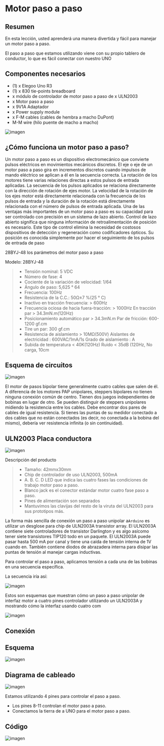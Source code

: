 # Motor paso a paso

## Resumen

En esta lección, usted aprenderá una manera divertida y fácil para manejar un motor paso a paso.

El paso a paso que estamos utilizando viene con su propio tablero de conductor, lo que es fácil conectar con nuestro UNO

## Componentes necesarios

- (1) x Elegoo Uno R3
- (1) x 830 tie-points breadboard
- x módulo de controlador de motor paso a paso de x ULN2003
- x Motor paso a paso
- x 9V1A Adaptador
- x Power supply module
- x F-M cables (cables de hembra a macho DuPont)
- M-M wire (hilo puente de macho a macho)

![imagen](media/image155.jpeg)

## ¿Cómo funciona un motor paso a paso?

Un motor paso a paso es un dispositivo electromecánico que convierte pulsos eléctricos en movimientos mecánicos discretos. El eje o eje de un motor paso a paso gira en incrementos discretos cuando impulsos de mando eléctrico se aplican a él en la secuencia correcta. La rotación de los motores tiene varias relaciones directas a estos pulsos de entrada aplicadas. La secuencia de los pulsos aplicados se relaciona directamente con la dirección de rotación de ejes motor. La velocidad de la rotación de los ejes motor está directamente relacionada con la frecuencia de los pulsos de entrada y la duración de la rotación está directamente relacionada con el número de pulsos de entrada aplicada. Una de las ventajas más importantes de un motor paso a paso es su capacidad para ser controlado con precisión en un sistema de lazo abierto. Control de lazo abierto significa que ninguna información de retroalimentación de posición es necesario. Este tipo de control elimina la necesidad de costosos dispositivos de detección y regeneración como codificadores ópticos. Su posición es conocida simplemente por hacer el seguimiento de los pulsos de entrada de paso

28BYJ-48 los parámetros del motor paso a paso

Modelo: 28BYJ-48

> * Tensión nominal: 5 VDC
> * Número de fase: 4
> * Cociente de la variación de velocidad: 1/64
> * Ángulo de paso: 5,625 ° 64
> * Frecuencia: 100Hz
> * Resistencia de la C.C.: 50Ω±7 %(25 ° C)
> * Inactivo en tracción frecuencia: > 600Hz
> * Frecuencia ociosa de hacia fuera-tracción: > 1000Hz En tracción par > 34.3mN.m(120Hz)
> * Posicionamiento automático par > 34.3mN.m Par de fricción: 600-1200 gf.cm
> * Tire un par: 300 gf.cm
> * Resistencia de aislamiento > 10MΩ(500V) Aislantes de electricidad : 600VAC/1mA/1s Grado de aislamiento : A
> * Subida de temperatura < 40K(120Hz) Ruido < 35dB (120Hz, No carga, 10cm

## Esquema de circuitos

![imagen](media/image156.jpeg)

El motor de pasos bipolar tiene generalmente cuatro cables que salen de él. A diferencia de los motores PAP unipolares, steppers bipolares no tienen ninguna conexión común de centro. Tienen dos juegos independientes de bobinas en lugar de otro. Se pueden distinguir de steppers unipolares midiendo la resistencia entre los cables. Debe encontrar dos pares de cables de igual resistencia. Si tienes las puntas de su medidor conectado a dos cables que no están conectados (es decir, no conectada a la bobina del mismo), debería ver resistencia infinita (o sin continuidad).
## ULN2003 Placa conductora

![imagen](media/image157.jpeg)

Descripción del producto

> * Tamaño: 42mmx30mm
> * Chip de controlador de uso ULN2003, 500mA
> * A. B. C. D LED que indica las cuatro fases las condiciones de trabajo motor paso a paso.
> * Blanco jack es el conector estándar motor cuatro fase paso a paso.
> * Pines de alimentación son separados
> * Mantuvimos las clavijas del resto de la viruta del ULN2003 para sus prototipos más.

La forma más sencilla de conexión un paso a paso unipolar a``Arduino`` es utilizar un desglose para chip de ULN2003A transistor array. El ULN2003A contiene siete controladores de transistor Darlington y es algo asícomo tener siete transistores TIP120 todo en un paquete. El ULN2003A puede pasar hasta 500 mA por canal y tiene una caída de tensión interna de 1V cuando en. También contiene diodos de abrazadera interna para disipar las puntas de tensión al manejar cargas inductivas.

Para controlar el paso a paso, aplicamos tensión a cada una de las bobinas en una secuencia específica.

La secuencia iría así:

![imagen](media/image158.jpeg)

Estos son esquemas que muestran cómo un paso a paso unipolar de interfaz motor a cuatro pines controlador utilizando un ULN2003A y mostrando cómo la interfaz usando cuatro com

![imagen](media/image159.jpeg)

## Conexión

## Esquema

![imagen](media/image160.jpeg)

## Diagrama de cableado

![imagen](media/image161.jpeg)

Estamos utilizando 4 pines para controlar el paso a paso.

- Los pines 8-11 controlan el motor paso a paso.
- Conectamos la tierra de a UNO para el motor paso a paso.

## Código

![imagen](media/image162.jpeg)
